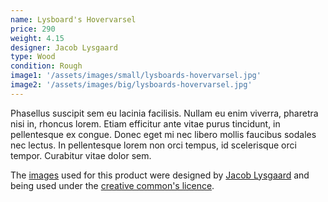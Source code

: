 ```yaml
---
name: Lysboard's Hovervarsel
price: 290
weight: 4.15
designer: Jacob Lysgaard
type: Wood
condition: Rough
image1: '/assets/images/small/lysboards-hovervarsel.jpg'
image2: '/assets/images/big/lysboards-hovervarsel.jpg'
---
```


Phasellus suscipit sem eu lacinia facilisis. Nullam eu enim viverra, pharetra nisi in, rhoncus lorem. Etiam efficitur ante vitae purus tincidunt, in pellentesque ex congue. Donec eget mi nec libero mollis faucibus sodales nec lectus. In pellentesque lorem non orci tempus, id scelerisque orci tempor. Curabitur vitae dolor sem.

The [images][flickr] used for this product were designed by [Jacob Lysgaard][designer] and being used under the [creative common's licence][licence].

[flickr]: http://www.flickr.com/photos/50290212@N05/15868669428
[designer]: http://nabovarsel.info
[licence]: http://creativecommons.org/licenses/by/2.0